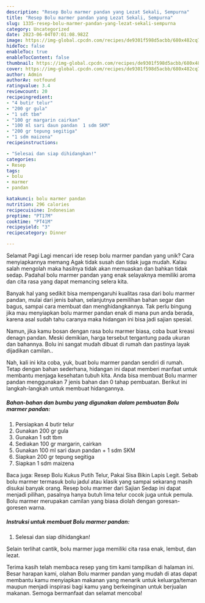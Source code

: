 ```yaml
---
description: "Resep Bolu marmer pandan yang Lezat Sekali, Sempurna"
title: "Resep Bolu marmer pandan yang Lezat Sekali, Sempurna"
slug: 1335-resep-bolu-marmer-pandan-yang-lezat-sekali-sempurna
category: Uncategorized
date: 2023-06-04T07:01:08.982Z
image: https://img-global.cpcdn.com/recipes/de9301f598d5acbb/680x482cq70/bolu-marmer-pandan-foto-resep-utama.jpg
hideToc: false
enableToc: true
enableTocContent: false
thumbnail: https://img-global.cpcdn.com/recipes/de9301f598d5acbb/680x482cq70/bolu-marmer-pandan-foto-resep-utama.jpg
cover: https://img-global.cpcdn.com/recipes/de9301f598d5acbb/680x482cq70/bolu-marmer-pandan-foto-resep-utama.jpg
author: Admin
authorAv: notfound
ratingvalue: 3.4
reviewcount: 20
recipeingredient:
- "4 butir telur"
- "200 gr gula"
- "1 sdt tbm"
- "100 gr margarin cairkan"
- "100 ml sari daun pandan  1 sdm SKM"
- "200 gr tepung segitiga"
- "1 sdm maizena"
recipeinstructions:

- "Selesai dan siap dihidangkan!"
categories:
- Resep
tags:
- bolu
- marmer
- pandan

katakunci: bolu marmer pandan 
nutrition: 296 calories
recipecuisine: Indonesian
preptime: "PT17M"
cooktime: "PT41M"
recipeyield: "3"
recipecategory: Dinner

---
```



Selamat Pagi Lagi mencari ide resep bolu marmer pandan yang unik? Cara menyiapkannya memang Agak tidak susah dan tidak juga mudah. Kalau salah mengolah maka hasilnya tidak akan memuaskan dan bahkan tidak sedap. Padahal bolu marmer pandan yang enak selayaknya memiliki aroma dan cita rasa yang dapat memancing selera kita.


Banyak hal yang sedikit bisa mempengaruhi kualitas rasa dari bolu marmer pandan, mulai dari jenis bahan, selanjutnya pemilihan bahan segar dan bagus, sampai cara membuat dan menghidangkannya. Tak perlu bingung jika mau menyiapkan bolu marmer pandan enak di mana pun anda berada, karena asal sudah tahu caranya maka hidangan ini bisa jadi sajian spesial.

Namun, jika kamu bosan dengan rasa bolu marmer biasa, coba buat kreasi denagn pandan. Meski demikian, harga tersebut tergantung pada ukuran dan bahannya. Bolu ini sangat mudah dibuat di rumah dan pastinya layak dijadikan camilan..


Nah, kali ini kita coba, yuk, buat bolu marmer pandan sendiri di rumah. Tetap dengan bahan sederhana, hidangan ini dapat memberi manfaat untuk membantu menjaga kesehatan tubuh kita. Anda bisa membuat Bolu marmer pandan menggunakan 7 jenis bahan dan 0 tahap pembuatan. Berikut ini langkah-langkah untuk membuat hidangannya.

<!--inarticleads1-->

##### Bahan-bahan dan bumbu yang digunakan dalam pembuatan Bolu marmer pandan:

1. Persiapkan 4 butir telur
1. Gunakan 200 gr gula
1. Gunakan 1 sdt tbm
1. Sediakan 100 gr margarin, cairkan
1. Gunakan 100 ml sari daun pandan + 1 sdm SKM
1. Siapkan 200 gr tepung segitiga
1. Siapkan 1 sdm maizena


Baca juga: Resep Bolu Kukus Putih Telur, Pakai Sisa Bikin Lapis Legit. Sebab bolu marmer termasuk bolu jadul atau klasik yang sampai sekarang masih disukai banyak orang. Resep bolu marmer dari Sajian Sedap ini dapat menjadi pilihan, pasalnya hanya butuh lima telur cocok juga untuk pemula. Bolu marmer merupakan camilan yang biasa diolah dengan goresan-goresen warna. 

<!--inarticleads2-->

##### Instruksi untuk membuat Bolu marmer pandan:


1. Selesai dan siap dihidangkan!

Selain terlihat cantik, bolu marmer juga memiliki cita rasa enak, lembut, dan lezat. 

Terima kasih telah membaca resep yang tim kami tampilkan di halaman ini. Besar harapan kami, olahan Bolu marmer pandan yang mudah di atas dapat membantu kamu menyiapkan makanan yang menarik untuk keluarga/teman maupun menjadi inspirasi bagi kamu yang berkeinginan untuk berjualan makanan. Semoga bermanfaat dan selamat mencoba!
